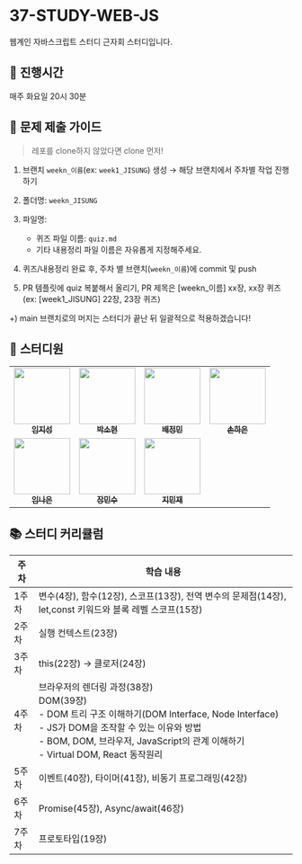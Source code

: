 # 37-STUDY-WEB-JS

웹계인 자바스크립트 스터디 근자회 스터디입니다.

## 📅 진행시간

매주 화요일 20시 30분 

## 📝 문제 제출 가이드

> 레포를 clone하지 않았다면 clone 먼저!

1. 브랜치 `weekn_이름`(ex: `week1_JISUNG`) 생성 → 해당 브랜치에서 주차별 작업 진행하기
2. 폴더명: `weekn_JISUNG`
3. 파일명:

   - 퀴즈 파일 이름: `quiz.md`
   - 기타 내용정리 파일 이름은 자유롭게 지정해주세요.
4. 퀴즈/내용정리 완료 후, 주차 별 브랜치(`weekn_이름`)에 commit 및 push
5. PR 템플릿에 quiz 복붙해서 올리기, PR 제목은 [weekn_이름] xx장, xx장 퀴즈(ex: [week1_JISUNG] 22장, 23장 퀴즈)

+) main 브랜치로의 머지는 스터디가 끝난 뒤 일괄적으로 적용하겠습니다!

## 👥 스터디원

<table>
  <tr>
    <td align="center">
      <a href="https://github.com/jstar000">
        <img src="https://github.com/jstar000.png" width="100px;" alt=""/>
        <br />
        <sub><b>임지성</b></sub>
      </a>
    </td>
    <td align="center">
      <a href="https://github.com/Sohyunnnn">
        <img src="https://github.com/Sohyunnnn.png" width="100px;" alt=""/>
        <br />
        <sub><b>박소현</b></sub>
      </a>
    </td>
    <td align="center">
      <a href="https://github.com/qowjdals23">
        <img src="https://github.com/qowjdals23.png" width="100px;" alt=""/>
        <br />
        <sub><b>배정민</b></sub>
      </a>
    </td>
    <td align="center">
      <a href="https://github.com/sonnnnhe">
        <img src="https://github.com/sonnnnhe.png" width="100px;" alt=""/>
        <br />
        <sub><b>손하은</b></sub>
      </a>
    </td>
  </tr>
  <tr>
    <td align="center">
      <a href="https://github.com/nacintosh">
        <img src="https://github.com/nacintosh.png" width="100px;" alt=""/>
        <br />
        <sub><b>임나은</b></sub>
      </a>
    </td>
    <td align="center">
      <a href="https://github.com/Tnalxmsk">
        <img src="https://github.com/Tnalxmsk.png" width="100px;" alt=""/>
        <br />
        <sub><b>장민수</b></sub>
      </a>
    </td>
    <td align="center">
      <a href="https://github.com/mimizae">
        <img src="https://github.com/mimizae.png" width="100px;" alt=""/>
        <br />
        <sub><b>지민재</b></sub>
      </a>
    </td>
  </tr>
</table>

## 📚 스터디 커리큘럼

| 주차  | 학습 내용                                                                                            |
| ----- | ---------------------------------------------------------------------------------------------------- |
| 1주차 | 변수(4장), 함수(12장), 스코프(13장), 전역 변수의 문제점(14장), let,const 키워드와 블록 레벨 스코프(15장) |
| 2주차 | 실행 컨텍스트(23장)                                                                                  |
| 3주차 | this(22장) → 클로저(24장)                                                                            |
| 4주차 | 브라우저의 렌더링 과정(38장)<br>DOM(39장)<br>- DOM 트리 구조 이해하기(DOM Interface, Node Interface)<br>- JS가 DOM을 조작할 수 있는 이유와 방법<br>- BOM, DOM, 브라우저, JavaScript의 관계 이해하기<br>- Virtual DOM, React 동작원리 |
| 5주차 | 이벤트(40장), 타이머(41장), 비동기 프로그래밍(42장)                                                  |
| 6주차 | Promise(45장), Async/await(46장)                                                                     |
| 7주차 | 프로토타입(19장)                                                                                     |
